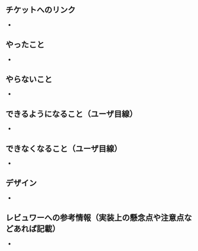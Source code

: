 ## チケットへのリンク
- 

## やったこと
- 

## やらないこと
- 

## できるようになること（ユーザ目線）
- 

## できなくなること（ユーザ目線）
- 

## デザイン
- 

## レビュワーへの参考情報（実装上の懸念点や注意点などあれば記載）
- 